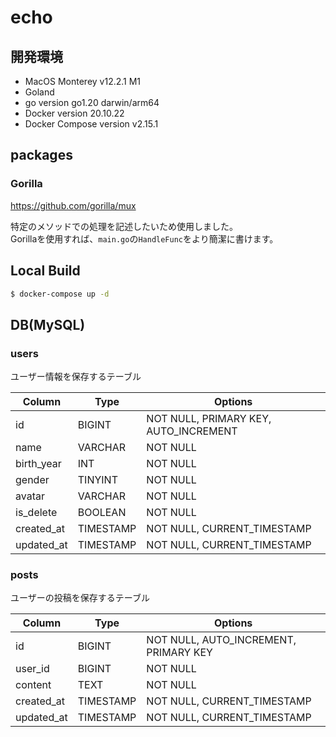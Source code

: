 # echo

## 開発環境

- MacOS Monterey v12.2.1 M1
- Goland
- go version go1.20 darwin/arm64
- Docker version 20.10.22
- Docker Compose version v2.15.1

## packages

### Gorilla

https://github.com/gorilla/mux  
  
特定のメソッドでの処理を記述したいため使用しました。  
Gorillaを使用すれば、`main.go`の`HandleFunc`をより簡潔に書けます。  

## Local Build

```bash
$ docker-compose up -d
```

## DB(MySQL)

### users

ユーザー情報を保存するテーブル

| Column | Type | Options |
| -- | -- | -- |
| id | BIGINT | NOT NULL, PRIMARY KEY, AUTO_INCREMENT |
| name | VARCHAR | NOT NULL |
| birth_year | INT | NOT NULL |
| gender | TINYINT | NOT NULL |
| avatar | VARCHAR | NOT NULL |
| is_delete | BOOLEAN | NOT NULL |
| created_at | TIMESTAMP | NOT NULL, CURRENT_TIMESTAMP |
| updated_at | TIMESTAMP | NOT NULL, CURRENT_TIMESTAMP |

### posts

ユーザーの投稿を保存するテーブル

| Column | Type | Options |
| -- | -- | -- |
| id | BIGINT | NOT NULL, AUTO_INCREMENT, PRIMARY KEY |
| user_id | BIGINT | NOT NULL |
| content | TEXT | NOT NULL |
| created_at | TIMESTAMP | NOT NULL, CURRENT_TIMESTAMP |
| updated_at | TIMESTAMP | NOT NULL, CURRENT_TIMESTAMP |